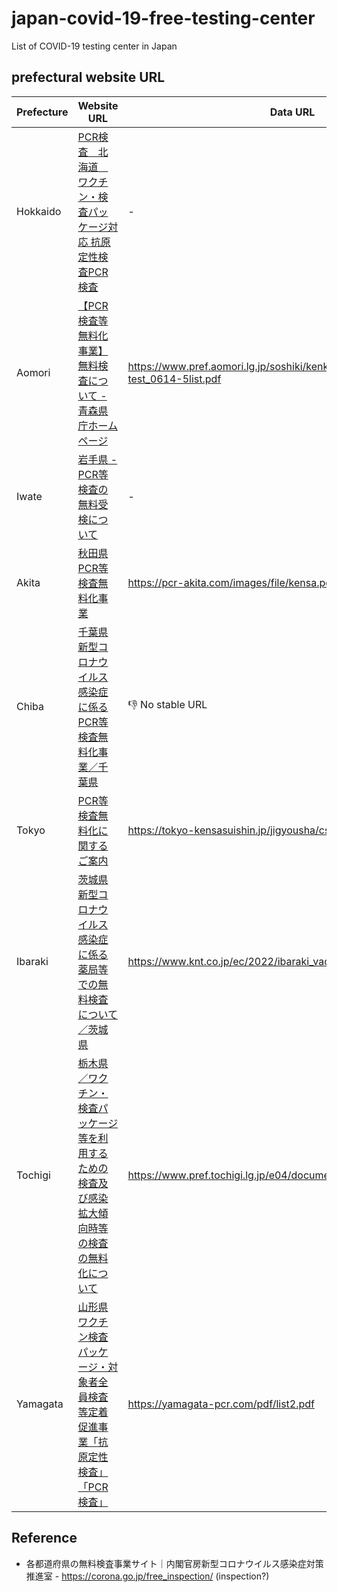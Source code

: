 # japan-covid-19-free-testing-center

List of COVID-19 testing center in Japan

## prefectural website URL

| Prefecture | Website URL | Data URL | Note |
| -- | -- | -- | -- |
| Hokkaido | [PCR検査　北海道　ワクチン・検査パッケージ対応 抗原定性検査PCR検査](https://kensa-hokkaido.jp/) | - | :-1: static website |
| Aomori | [【PCR検査等無料化事業】無料検査について - 青森県庁ホームページ](https://www.pref.aomori.lg.jp/soshiki/kenko/hoken/aomori_free-test.html#freetest) | https://www.pref.aomori.lg.jp/soshiki/kenko/hoken/files/free-test_0614-5list.pdf | :-1: non-machine-readable PDF |
| Iwate | [岩手県 - PCR等検査の無料受検について](https://www.pref.iwate.jp/kurashikankyou/iryou/seido/1048469/1048471.html) | - | :-1: static website (or PDF) |
| Akita | [秋田県PCR等検査無料化事業](https://pcr-akita.com/) | https://pcr-akita.com/images/file/kensa.pdf | :-1: non-machine-readable PDF |
| Chiba | [千葉県新型コロナウイルス感染症に係るPCR等検査無料化事業／千葉県](https://www.pref.chiba.lg.jp/shippei/kansenshou/pcrmuryouka.html#kensajisshitenpoichiran) | :-1: No stable URL | :-1: Excel |
| Tokyo | [PCR等検査無料化に関するご案内](https://tokyo-kensasuishin.jp/) | https://tokyo-kensasuishin.jp/jigyousha/csv | CSV (:-1: bad domain name) |
| Ibaraki | [茨城県新型コロナウイルス感染症に係る薬局等での無料検査について／茨城県](https://www.pref.ibaraki.jp/hokenfukushi/yobo/yobo/vtpkensamuryo.html) | https://www.knt.co.jp/ec/2022/ibaraki_vaccines/pdf/ichiran_new.pdf | :-1: non-machine-readable PDF |
| Tochigi | [栃木県／ワクチン・検査パッケージ等を利用するための検査及び感染拡大傾向時等の検査の無料化について](https://www.pref.tochigi.lg.jp/e04/muryoukennsa.html#k2101042) | https://www.pref.tochigi.lg.jp/e04/documents/20220620171230.pdf | :-1: non-machine-readable PDF |
| Yamagata | [山形県 ワクチン検査パッケージ・対象者全員検査等定着促進事業「抗原定性検査」「PCR検査」](https://yamagata-pcr.com/) | https://yamagata-pcr.com/pdf/list2.pdf | :-1: non-machine-readable PDF |

## Reference

- 各都道府県の無料検査事業サイト｜内閣官房新型コロナウイルス感染症対策推進室 - https://corona.go.jp/free_inspection/ (inspection?)
